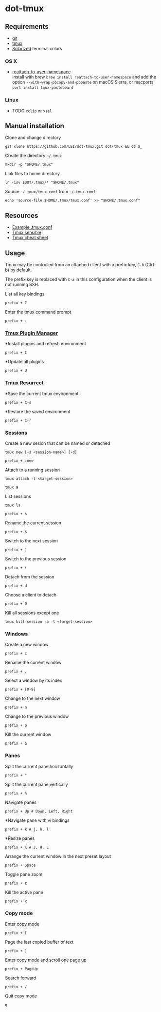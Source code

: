 # dot-tmux

## Requirements

- [git](https://git-scm.com/)
- [tmux](https://tmux.github.io/)
- [Solarized](http://ethanschoonover.com/solarized) terminal colors

### OS X

- [reattach-to-user-namespace](https://github.com/ChrisJohnsen/tmux-MacOSX-pasteboard)<br>
  Install with brew `brew install reattach-to-user-namespace` and add the option
  `--with-wrap-pbcopy-and-pbpaste` on macOS Sierra, or macports `port install tmux-pasteboard`

### Linux

- TODO `xclip` or `xsel`

## Manual installation

Clone and change directory

    git clone https://github.com/LEI/dot-tmux.git dot-tmux && cd $_

Create the directory `~/.tmux`

    mkdir -p "$HOME/.tmux"

Link files to home directory

    ln -isv $DOT/.tmux/* "$HOME/.tmux"

Source `~/.tmux/tmux.conf` from `~/.tmux.conf`

    echo 'source-file $HOME/.tmux/tmux.conf' >> "$HOME/.tmux.conf"

## Resources

- [Example .tmux.conf](https://github.com/tmux/tmux/blob/master/example_tmux.conf)
- [Tmux sensible](https://github.com/tmux-plugins/tmux-sensible)
- [Tmux cheat sheet](http://tmuxcheatsheet.com)

## Usage

Tmux may be controlled from an attached client with a prefix key, `C-b` (Ctrl-b)
by default.

The prefix key is replaced with `C-a` in this configuration when the client is
not running SSH.

List all key bindings

    prefix + ?

Enter the tmux command prompt

    prefix + :

### [Tmux Plugin Manager](https://github.com/tmux-plugins/tpm)

*Install plugins and refresh environment

    prefix + I

*Update all plugins

    prefix + U

### [Tmux Resurrect](https://github.com/tmux-plugins/tmux-resurrect)

*Save the current tmux environment

    prefix + C-s

*Restore the saved environment

    prefix + C-r

### Sessions

Create a new sesion that can be named or detached

    tmux new [-s <session-name>] [-d]

    prefix + :new

Attach to a running session

    tmux attach -t <target-session>

    tmux a

List sessions

    tmux ls

    prefix + s

Rename the current session

    prefix + $

Switch to the next session

    prefix + )

Switch to the previous session

    prefix + (

Detach from the session

    prefix + d

Choose a client to detach

    prefix + D

Kill all sessions except one

    tmux kill-session -a -t <target-session>

### Windows

Create a new window

    prefix + c

Rename the current window

    prefix + ,

Select a window by its index

    prefix + [0-9]


Change to the next window

    prefix + n

Change to the previous window

    prefix + p

Kill the current window

    prefix + &

### Panes

Split the current pane horizontally

    prefix + "

Split the current pane vertically

    prefix + %

Navigate panes

    prefix + Up # Down, Left, Right

*Navigate pane with vi bindings

    prefix + k # j, h, l

*Resize panes

    prefix + K # J, H, L

Arrange the current window in the next preset layout

    prefix + Space

Toggle pane zoom

    prefix + z

Kill the active pane

    prefix + x

### Copy mode

Enter copy mode

    prefix + [

Page the last copied buffer of text

    prefix + ]

Enter copy mode and scroll one page up

    prefix + PageUp

Search forward

    prefix + /

Quit copy mode

    q
